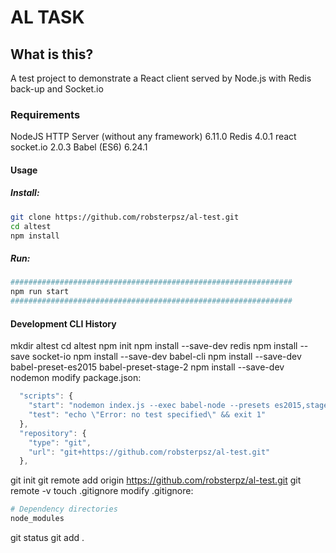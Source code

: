 # AL TASK

## What is this?
A test project to demonstrate a React client served by Node.js with Redis back-up and Socket.io

### Requirements
NodeJS HTTP Server (without any framework)  6.11.0
Redis                                       4.0.1
react
socket.io                                   2.0.3
Babel (ES6)                                 6.24.1

#### Usage

##### Install:
```bash
git clone https://github.com/robsterpsz/al-test.git
cd altest
npm install
```

##### Run:

```bash
###############################################################
npm run start
###############################################################
```

#### Development CLI History
mkdir altest
cd altest
npm init
npm install --save-dev redis
npm install --save socket-io
npm install --save-dev babel-cli
npm install --save-dev babel-preset-es2015 babel-preset-stage-2
npm install --save-dev nodemon
modify package.json:
```javascript
  "scripts": {
    "start": "nodemon index.js --exec babel-node --presets es2015,stage-2",
    "test": "echo \"Error: no test specified\" && exit 1"
  },
  "repository": {
    "type": "git",
    "url": "git+https://github.com/robsterpsz/al-test.git"
  },  
```
git init
git remote add origin https://github.com/robsterpz/al-test.git
git remote -v
touch .gitignore
modify .gitignore:
```bash
# Dependency directories
node_modules
```
git status
git add .
